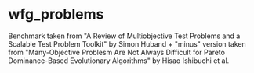 # wfg_problems
Benchmark taken from "A Review of Multiobjective Test Problems and a Scalable Test Problem Toolkit" by Simon Huband + "minus" version taken from "Many-Objective Problesm Are Not Always Difficult for Pareto Dominance-Based Evolutionary Algorithms" by Hisao Ishibuchi et al.
